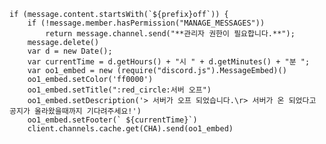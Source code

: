    if (message.content.startsWith(`${prefix}off`)) {
        if (!message.member.hasPermission("MANAGE_MESSAGES"))
            return message.channel.send("**관리자 권한이 필요합니다.**");
        message.delete()
        var d = new Date();
        var currentTime = d.getHours() + "시 " + d.getMinutes() + "분 ";
        var oo1_embed = new (require("discord.js").MessageEmbed)()
        oo1_embed.setColor('ff0000')
        oo1_embed.setTitle(":red_circle:서버 오프")
        oo1_embed.setDescription('> 서버가 오프 되었습니다.\r> 서버가 온 되었다고 공지가 올라왔을때까지 기다려주세요!')
        oo1_embed.setFooter(` ${currentTime}`)
        client.channels.cache.get(CHA).send(oo1_embed)
